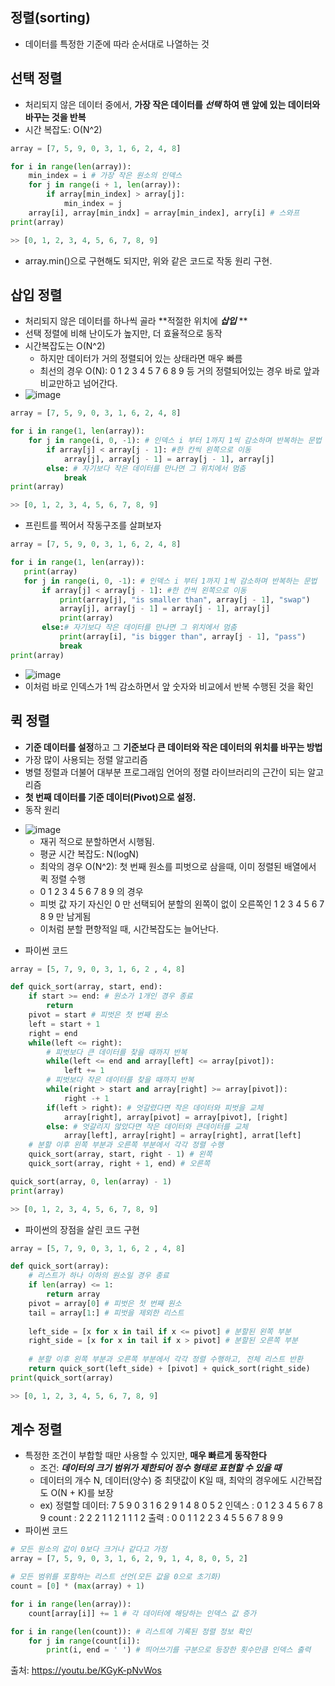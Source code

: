 ## 정렬(sorting)
 * 데이터를 특정한 기준에 따라 순서대로 나열하는 것

## 선택 정렬
 * 처리되지 않은 데이터 중에서, **가장 작은 데이터를 ***선택*** 하여 맨 앞에 있는 데이터와 바꾸는 것을 반복** 
 * 시간 복잡도: O(N^2)
 ```python
 array = [7, 5, 9, 0, 3, 1, 6, 2, 4, 8]
 
 for i in range(len(array)):
     min_index = i # 가장 작은 원소의 인덱스
     for j in range(i + 1, len(array)):
         if array[min_index] > array[j]:
             min_index = j
     array[i], array[min_indx] = array[min_index], arry[i] # 스와프
 print(array)
 
 >> [0, 1, 2, 3, 4, 5, 6, 7, 8, 9]
 ```
  - array.min()으로 구현해도 되지만, 위와 같은 코드로 작동 원리 구현.
 
 ## 삽입 정렬
  * 처리되지 않은 데이터를 하나씩 골라 **적절한 위치에 ***삽입*** **
  * 선택 정렬에 비해 난이도가 높지만, 더 효율적으로 동작
  * 시간복잡도는 O(N^2)
    - 하지만 데이터가 거의 정렬되어 있는 상태라면 매우 빠름
    - 최선의 경우 O(N): 0 1 2 3 4 5 7 6 8 9 등 거의 정렬되어있는 경우 바로 앞과 비교만하고 넘어간다.
  * ![image](https://user-images.githubusercontent.com/98008421/164676534-2771d4a2-84f1-458e-928c-64aa9ecc86cb.png)
  ```python
  array = [7, 5, 9, 0, 3, 1, 6, 2, 4, 8]
  
  for i in range(1, len(array)):
      for j in range(i, 0, -1): # 인덱스 i 부터 1까지 1씩 감소하며 반복하는 문법
          if array[j] < array[j - 1]: #한 칸씩 왼쪽으로 이동
              array[j], array[j - 1] = array[j - 1], array[j]
          else: # 자기보다 작은 데이터를 만나면 그 위치에서 멈춤
              break
  print(array)
  
  >> [0, 1, 2, 3, 4, 5, 6, 7, 8, 9]
  ```

  - 프린트를 찍어서 작동구조를 살펴보자
  ```python
array = [7, 5, 9, 0, 3, 1, 6, 2, 4, 8]
  
for i in range(1, len(array)):
     print(array)
     for j in range(i, 0, -1): # 인덱스 i 부터 1까지 1씩 감소하며 반복하는 문법
         if array[j] < array[j - 1]: #한 칸씩 왼쪽으로 이동
             print(array[j], "is smaller than", array[j - 1], "swap")
             array[j], array[j - 1] = array[j - 1], array[j]
             print(array)
         else:# 자기보다 작은 데이터를 만나면 그 위치에서 멈춤
             print(array[i], "is bigger than", array[j - 1], "pass")
             break
print(array)
  ```
  - ![image](https://user-images.githubusercontent.com/98008421/164680465-3c375e6e-6c84-4837-90e5-58cb1165f188.png)
  - 이처럼 바로 인덱스가 1씩 감소하면서 앞 숫자와 비교에서 반복 수행된 것을 확인
 
## 퀵 정렬
 * **기준 데이터를 설정**하고 그 **기준보다 큰 데이터와 작은 데이터의 위치를 바꾸는 방법**
 * 가장 많이 사용되는 정렬 알고리즘
 * 병렬 정렬과 더불어 대부분 프로그래임 언어의 정렬 라이브러리의 근간이 되는 알고리즘
 * **첫 번째 데이터를 기준 데이터(Pivot)으로 설정.**
 * 동작 원리
 - ![image](https://user-images.githubusercontent.com/98008421/164698896-8e49bb36-502d-4296-a123-e4d9fa271fe0.png)
   - 재귀 적으로 분할하면서 시행됨.
   - 평균 시간 복잡도: N(logN)
   - 최악의 경우 O(N^2): 첫 번째 원소를 피벗으로 삼을때, 이미 정렬된 배열에서 퀵 정렬 수행
   - 0 1 2 3 4 5 6 7 8 9 의 경우
   - 피벗 값 자기 자신인 0 만 선택되어 분할의 왼쪽이 없이 오른쪽인 1 2 3 4 5 6 7 8 9 만 남게됨
   - 이처럼 분할 편향적일 때, 시간복잡도는 늘어난다. 
 
 
 * 파이썬 코드
 ```python
 array = [5, 7, 9, 0, 3, 1, 6, 2 , 4, 8]
 
 def quick_sort(array, start, end):
     if start >= end: # 원소가 1개인 경우 종료
         return
     pivot = start # 피벗은 첫 번째 원소
     left = start + 1
     right = end
     while(left <= right):
         # 피벗보다 큰 데이터를 찾을 때까지 반복
         while(left <= end and array[left] <= array[pivot]):
             left += 1
         # 피벗보다 작은 데이터를 찾을 때까지 반복
         while(right > start and array[right] >= array[pivot]):
             right -+ 1
         if(left > right): # 엇갈렸다면 작은 데이터와 피벗을 교체
             array[right], array[pivot] = array[pivot], [right]
         else: # 엇갈리지 않았다면 작은 데이터와 큰데이터를 교체
             array[left], array[right] = array[right], arrat[left]
     # 분할 이후 왼쪽 부분과 오른쪽 부분에서 각각 정렬 수행
     quick_sort(array, start, right - 1) # 왼쪽
     quick_sort(array, right + 1, end) # 오른쪽
 
 quick_sort(array, 0, len(array) - 1)
 print(array)
 
 >> [0, 1, 2, 3, 4, 5, 6, 7, 8, 9]
 ```
 * 파이썬의 장점을 살린 코드 구현
 ```python
 array = [5, 7, 9, 0, 3, 1, 6, 2 , 4, 8]
 
 def quick_sort(array):
     # 리스트가 하나 이하의 원소일 경우 종료
     if len(array) <= 1:
         return array
     pivot = array[0] # 피벗은 첫 번째 원소
     tail = array[1:] # 피벗을 제외한 리스트
     
     left_side = [x for x in tail if x <= pivot] # 분할된 왼쪽 부분
     right_side = [x for x in tail if x > pivot] # 분할된 오른쪽 부분
     
     # 분할 이후 왼쪽 부분과 오른쪽 부분에서 각각 정렬 수행하고, 전체 리스트 반환
     return quick_sort(left_side) + [pivot] + quick_sort(right_side)
 print(quick_sort(array)
 
 >> [0, 1, 2, 3, 4, 5, 6, 7, 8, 9]
 ```

## 계수 정렬
* 특정한 조건이 부합할 때만 사용할 수 있지만, **매우 빠르게 동작한다**
  - 조건: ***데이터의 크기 범위가 제한되어 정수 형태로 표현할 수 있을 때***
  - 데이터의 개수 N, 데이터(양수) 중 최댓값이 K일 때, 최악의 경우에도 시간복잡도 O(N + K)를 보장
  - ex) 
    정렬할 데이터: 7 5 9 0 3 1 6 2 9 1 4 8 0 5 2
    인덱스 : 0 1 2 3 4 5 6 7 8 9
    count  : 2 2 2 1 1 2 1 1 1 2
    출력 : 0 0 1 1 2 2 3 4 5 5 6 7 8 9 9
 * 파이썬 코드
 ```python
 # 모든 원소의 값이 0보다 크거나 같다고 가정
 array = [7, 5, 9, 0, 3, 1, 6, 2, 9, 1, 4, 8, 0, 5, 2]
 
 # 모든 범위를 포함하는 리스트 선언(모든 값을 0으로 초기화)
 count = [0] * (max(array) + 1)
 
 for i in range(len(array)):
     count[array[i]] += 1 # 각 데이터에 해당하는 인덱스 값 증가
 
 for i in range(len(count)): # 리스트에 기록된 정렬 정보 확인
     for j in range(count[i]):
         print(i, end = ' ') # 띄어쓰기를 구분으로 등장한 횟수만큼 인덱스 출력
 ```
 
 출처: https://youtu.be/KGyK-pNvWos
